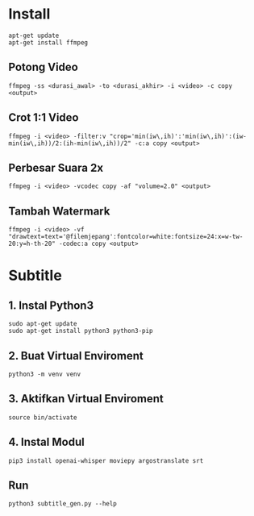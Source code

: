 # Install 

```
apt-get update
apt-get install ffmpeg 
```

## Potong Video 

```
ffmpeg -ss <durasi_awal> -to <durasi_akhir> -i <video> -c copy <output>
```

## Crot 1:1 Video

```
ffmpeg -i <video> -filter:v "crop='min(iw\,ih)':'min(iw\,ih)':(iw-min(iw\,ih))/2:(ih-min(iw\,ih))/2" -c:a copy <output>
```

## Perbesar Suara 2x

```
ffmpeg -i <video> -vcodec copy -af "volume=2.0" <output>
```

## Tambah Watermark

```
ffmpeg -i <video> -vf "drawtext=text='@filemjepang':fontcolor=white:fontsize=24:x=w-tw-20:y=h-th-20" -codec:a copy <output>
```

# Subtitle 

## 1. Instal Python3

```
sudo apt-get update 
sudo apt-get install python3 python3-pip
```

## 2. Buat Virtual Enviroment

```
python3 -m venv venv
```

## 3. Aktifkan Virtual Enviroment 

```
source bin/activate
```

## 4. Instal Modul 

```
pip3 install openai-whisper moviepy argostranslate srt
```

## Run

```
python3 subtitle_gen.py --help
```
